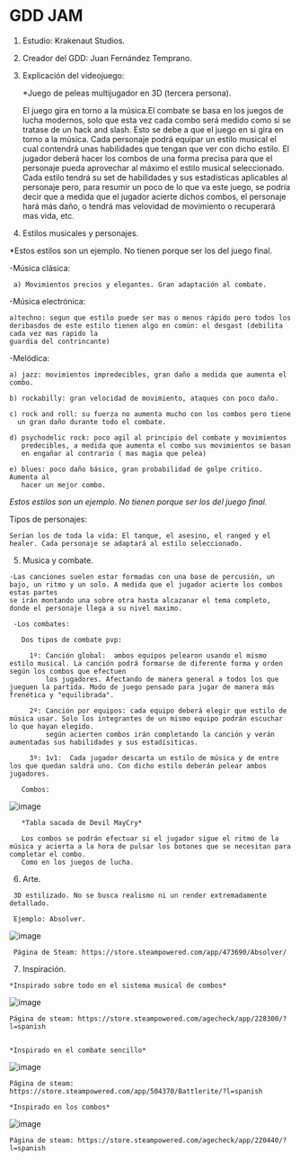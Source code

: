 # GDD JAM

1. Estudio: Krakenaut Studios.


2. Creador del GDD: Juan Fernández Temprano.

3. Explicación del videojuego: 
   
   *Juego de peleas multijugador en 3D (tercera persona).
   
    El juego gira en torno a la música.El combate se basa en los juegos de lucha modernos, solo que esta vez cada combo será medido como
    si se tratase de un hack and slash. Esto se debe a que el juego en si gira en torno a la música. Cada personaje podrá equipar un estilo
    musical el cual contendrá unas habilidades que tengan que ver con dicho estilo. El jugador deberá hacer los combos de una forma precisa 
    para que el personaje pueda aprovechar al máximo el estilo musical seleccionado. Cada estilo tendrá su set de habilidades y sus estadisticas
    aplicables al personaje pero, para resumir un poco de lo que va este juego, se podría decir que a medida que el jugador acierte dichos combos, 
    el personaje hará más daño, o tendrá mas velovidad de movimiento o recuperará mas vida, etc. 
    
 4. Estilos musicales y personajes.

  *Estos estilos son un ejemplo. No tienen porque ser los del juego final.
  
   -Música clásica:
   
     a) Movimientos precios y elegantes. Gran adaptación al combate. 
   
   -Música electrónica: 
   
    a)techno: segun que estilo puede ser mas o menos rápido pero todos los deribasdos de este estilo tienen algo en común: el desgast (debilita cada vez mas rapido la 
    guardia del contrincante) 
    
   -Melódica: 
   
    a) jazz: movimientos impredecibles, gran daño a medida que aumenta el combo. 
    
    b) rockabilly: gran velocidad de movimiento, ataques con poco daño. 
    
    c) rock and roll: su fuerza no aumenta mucho con los combos pero tiene 
      un gran daño durante todo el combate. 
      
    d) psychodelic rock: poco agil al principio del combate y movimientos
       predecibles, a medida que aumenta el combo sus movimientos se basan 
       en engañar al contrario ( mas magia que pelea)
       
    e) blues: poco daño básico, gran probabilidad de golpe critico. Aumenta al 
       hacer un mejor combo. 
       
 *Estos estilos son un ejemplo. No tienen porque ser los del juego final.*
   
   Tipos de personajes: 
   
    Serían los de toda la vida: El tanque, el asesino, el ranged y el healer. Cada personaje se adaptará al estilo seleccionado. 
  
  
  5. Musica y combate.

    -Las canciones suelen estar formadas con una base de percusión, un bajo, un ritmo y un solo. A medida que el jugador acierte los combos estas partes
    se irán montando una sobre otra hasta alcazanar el tema completo, donde el personaje llega a su nivel maximo. 
    
     -Los combates: 
      
       Dos tipos de combate pvp: 
        
         1º: Canción global:  ambos equipos pelearon usando el mismo estilo musical. La canción podrá formarse de diferente forma y orden según los combos que efectuen
             los jugadores. Afectando de manera general a todos los que jueguen la partida. Modo de juego pensado para jugar de manera más frenética y "equilibrada".  
         
         2º: Canción por equipos: cada equipo deberá elegir que estilo de música usar. Solo los integrantes de un mismo equipo podrán escuchar lo que hayan elegido.
             según acierten combos irán completando la canción y verán aumentadas sus habilidades y sus estadísiticas.
             
         3º: 1v1:  Cada jugador descarta un estilo de música y de entre los que quedan saldrá uno. Con dicho estilo deberán pelear ambos jugadores. 
         
       Combos: 
       
![image](https://user-images.githubusercontent.com/67064836/152860999-0d5c7861-a3f1-45d1-9fa6-8705a564cd0d.png)

     
       *Tabla sacada de Devil MayCry*
       
       Los combos se podrán efectuar si el jugador sigue el ritmo de la música y acierta a la hora de pulsar los botones que se necesitan para completar el combo.
       Como en los juegos de lucha. 

             
   6. Arte.
     
     3D estilizado. No se busca realismo ni un render extremadamente detallado. 
     
     Ejemplo: Absolver. 
     
 ![image](https://user-images.githubusercontent.com/67064836/152861288-e3c87d70-ccfc-4dfa-8adf-f9541c2b6e8c.png)

     Página de Steam: https://store.steampowered.com/app/473690/Absolver/
     
     
     
     
   7. Inspiración.
    
    *Inspirado sobre todo en el sistema musical de combos*
    

![image](https://user-images.githubusercontent.com/67064836/152860204-9ef78742-ec76-46bd-80d2-e3f70f2b7c3a.png)
     
    Página de steam: https://store.steampowered.com/agecheck/app/228300/?l=spanish
    
    
    *Inspirado en el combate sencillo* 
    
![image](https://user-images.githubusercontent.com/67064836/152860611-5771bc6c-9cbd-49b6-99e4-6127dd4395d8.png)


    Página de steam: https://store.steampowered.com/app/504370/Battlerite/?l=spanish
    
    *Inspirado en los combos*
    
![image](https://user-images.githubusercontent.com/67064836/152861121-3180e71a-0b27-47a4-aa25-18628b8b5773.png)

    Página de steam: https://store.steampowered.com/agecheck/app/220440/?l=spanish
    
    
    
    
    
   

     
   
             
      
    
    

     

     
   
   


 
